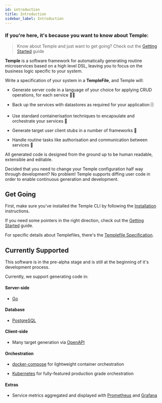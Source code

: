 ```yaml
---
id: introduction
title: Introduction
sidebar_label: Introduction
---
```


### If you're here, it's because you want to know about Temple: 

> Know about Temple and just want to get going? Check out the [Getting Started](getting-started) guide


**Temple** is a software framework for automatically generating routine microservices based on a high level DSL, leaving you to focus on the business logic specific to your system.

Write a specification of your system in a **TempleFile**, and Temple will:

* Generate server code in a language of your choice for applying CRUD operations, for each service 👩‍💻

* Back up the services with datastores as required for your application 🗄

* Use standard containerisation techniques to encapsulate and orchestrate your services 🎼

* Generate target user client stubs in a number of frameworks 📲

* Handle routine tasks like authorisation and communication between services 🛑

All generated code is designed from the ground up to be human readable, extensible and editable. 

Decided that you need to change your Temple configuration half way through development? No problem! Temple supports diffing user code in order to enable continuous generation and development.

## Get Going

First, make sure you've installed the Temple CLI by following the [Installation](installation) instructions.

If you need some pointers in the right direction, check out the [Getting Started](getting-started) guide.

For specific details about Templefiles, there's the [Templefile Specification](reference/templefile-spec).

## Currently Supported

This software is in the pre-alpha stage and is still at the beginning of it's development process. 

Currently, we support generating code in:

#### Server-side

* [Go](http://golang.org)

#### Database

*  [PostgreSQL](https://www.postgresql.org/)

#### Client-side 

* Many target generation via [OpenAPI](https://swagger.io/docs/specification/about/)

#### Orchestration

* [docker-compose](https://docs.docker.com/compose/) for lightweight container orchestration

* [Kubernetes](https://kubernetes.io) for fully-featured production grade orchestration

#### Extras

* Service metrics aggregated and displayed with [Prometheus](https://prometheus.io/) and [Grafana](https://grafana.com/)

